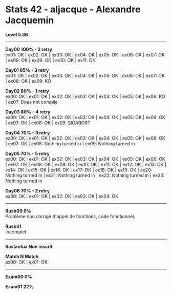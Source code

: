 # Stats 42 - aljacque - Alexandre Jacquemin

**Level 5.36**

----

**Day00 100% - 2 retry**  
ex01: OK | ex02: OK | ex03: OK | ex04: OK | ex05: OK | ex06: OK | ex07: OK | ex08: OK | ex09: OK | ex10: OK | ex11: OK

**Day01 85% - 3 retry**  
ex01: OK | ex02: OK | ex03: OK | ex04: OK | ex05: OK | ex06: OK | ex07: OK | ex08: OK | ex09: KO

**Day02 80% - 1 retry**  
ex00: OK | ex01: OK | ex02: OK | ex03: OK | ex04: OK | ex05: OK | ex06: KO | ex07: Does not compile

**Day03 80% - 4 retry**  
ex00: OK | ex01: OK | ex02: OK | ex03: OK | ex04: OK | ex05: OK | ex06: OK | ex07: OK | ex08: OK | ex09: SIGABORT

**Day04 70% - 3 retry**  
ex00: OK | ex01: OK | ex02: OK | ex03: OK | ex04: OK | ex05: OK | ex06: OK | ex07: OK | ex08: Nothing turned in | ex09: Nothing turned in

**Day05 70% - 5 retry**  
ex00: OK | ex01: OK | ex02: OK | ex03: OK | ex04: OK | ex05: OK | ex06: OK | ex07: OK | ex08: OK | ex09: OK | ex10: OK | ex11: OK | ex12: OK | ex13: OK | ex14: OK | ex15: OK | ex16: OK | ex17: OK | ex18: OK | ex19: OK | ex20: Nothing turned in | ex21: Nothing turned in | ex22: Nothing turned in | ex23: Nothing turned in

**Day06 70% - 2 retry**  
ex00: OK | ex01: OK | ex02: OK | ex03: OK | ex04: OK

----

**Rush00 0%**  
Problème non corrigé d'appel de fonctions, code fonctionnel.

**Rush01**  
Incomplet.

----

**Sastantua Non inscrit**

**Match N Match**  
ex00: OK | ex01: OK

----

**Exam00 0%**

**Exam01 22%**
